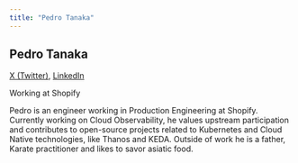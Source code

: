 ```yaml
---
title: "Pedro Tanaka"
---
```


## Pedro Tanaka
[X (Twitter)](https://x.com/pedro_stanaka), 
[LinkedIn](https://www.linkedin.com/in/pedrostanaka/)

Working at Shopify

Pedro is an engineer working in Production Engineering at Shopify. Currently working on Cloud Observability, he values upstream participation and contributes to open-source projects related to Kubernetes and Cloud Native technologies, like Thanos and KEDA. Outside of work he is a father, Karate practitioner and likes to savor asiatic food.
